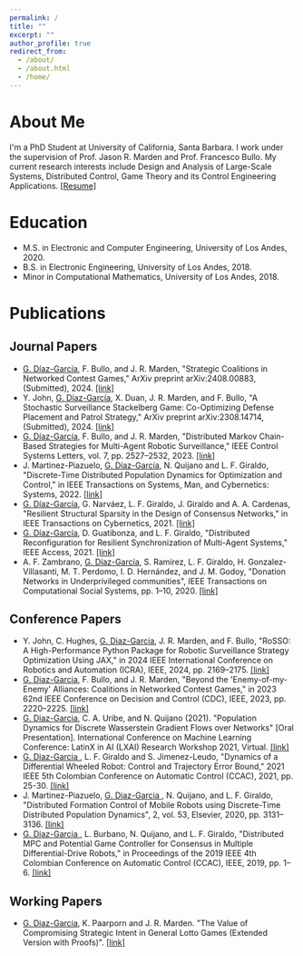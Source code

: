 ```yaml
---
permalink: /
title: ""
excerpt: ""
author_profile: true
redirect_from: 
  - /about/
  - /about.html
  - /home/
---
```


# About Me

I'm a PhD Student at University of California, Santa Barbara. I work under the supervision of Prof. Jason R. Marden and Prof. Francesco Bullo. My current research interests include Design and Analysis of Large-Scale Systems, Distributed Control, Game Theory and its Control Engineering Applications. [[Resume]](https://gilbertod.github.io/files/resume.pdf)

# Education

* M.S. in Electronic and Computer Engineering, University of Los Andes, 2020.
* B.S. in Electronic Engineering, University of Los Andes, 2018.
* Minor in Computational Mathematics, University of Los Andes, 2018.

# Publications
## Journal Papers

*  <ins>G. Díaz-García</ins>, F. Bullo, and J. R. Marden, "Strategic Coalitions in Networked Contest Games," ArXiv preprint arXiv:2408.00883, (Submitted), 2024. [[link]](https://arxiv.org/abs/2408.00883)
*  Y. John, <ins>G. Díaz-García</ins>, X. Duan, J. R. Marden, and F. Bullo, "A Stochastic Surveillance Stackelberg Game: Co-Optimizing Defense Placement and Patrol Strategy," ArXiv preprint arXiv:2308.14714, (Submitted), 2024. [[link]](https://arxiv.org/abs/2308.14714)
*  <ins>G. Díaz-García</ins>, F. Bullo, and J. R. Marden, "Distributed Markov Chain-Based Strategies for Multi-Agent Robotic Surveillance," IEEE Control Systems Letters, vol. 7, pp. 2527–2532, 2023. [[link]](https://ieeexplore.ieee.org/abstract/document/10159022)
* J. Martinez-Piazuelo, <ins>G. Díaz-García</ins>, N. Quijano and L. F. Giraldo, "Discrete-Time Distributed Population Dynamics for Optimization and Control," in IEEE Transactions on Systems, Man, and Cybernetics: Systems, 2022. [[link]](https://ieeexplore.ieee.org/abstract/document/9716743)
* <ins>G. Díaz-García</ins>, G. Narváez, L. F. Giraldo, J. Giraldo and A. A. Cardenas, "Resilient Structural Sparsity in the Design of Consensus Networks," in IEEE Transactions on Cybernetics, 2021. [[link]](https://ieeexplore.ieee.org/document/9619862)
* <ins>G. Dı́az-Garcı́a</ins>, D. Guatibonza, and L. F. Giraldo, "Distributed Reconfiguration for Resilient Synchronization of Multi-Agent Systems," IEEE Access, 2021. [[link]](https://ieeexplore.ieee.org/document/9568925)
* A. F. Zambrano, <ins>G. Díaz-García</ins>, S. Ramírez, L. F. Giraldo, H. Gonzalez-Villasanti, M. T. Perdomo, I. D. Hernández, and J. M. Godoy, "Donation Networks in Underprivileged communities", IEEE Transactions on Computational Social Systems, pp. 1–10, 2020. [[link]](https://ieeexplore.ieee.org/abstract/document/9262866)

## Conference Papers

* Y. John, C. Hughes, <ins>G. Diaz-Garcia</ins>, J. R. Marden, and F. Bullo, "RoSSO: A High-Performance Python Package for Robotic Surveillance Strategy Optimization Using JAX," in 2024 IEEE International Conference on Robotics and Automation (ICRA), IEEE, 2024, pp. 2169–2175. [[link]](https://ieeexplore.ieee.org/abstract/document/10610477)
* <ins>G. Diaz-Garcia</ins>, F. Bullo, and J. R. Marden, "Beyond the 'Enemy-of-my-Enemy' Alliances: Coalitions in Networked Contest Games," in 2023 62nd IEEE Conference on Decision and Control (CDC), IEEE, 2023, pp. 2220–2225. [[link]](https://ieeexplore.ieee.org/abstract/document/10383807)
* <ins>G. Diaz-Garcia</ins>, C. A. Uribe, and N. Quijano (2021). "Population Dynamics for Discrete Wasserstein Gradient Flows over Networks" [Oral Presentation]. International Conference on Machine Learning Conference: LatinX in AI (LXAI) Research Workshop 2021, Virtual. [[link]](https://research.latinxinai.org/papers/icml/2021/pdf/paper_04.pdf)
* <ins>G. Diaz-Garcia </ins>, L. F. Giraldo and S. Jimenez-Leudo, "Dynamics of a Differential Wheeled Robot: Control and Trajectory Error Bound," 2021 IEEE 5th Colombian Conference on Automatic Control (CCAC), 2021, pp. 25-30. [[link]](https://ieeexplore.ieee.org/document/9633318)
* J. Martinez-Piazuelo, <ins>G. Diaz-Garcia </ins>, N. Quijano, and L. F. Giraldo, "Distributed Formation Control of Mobile Robots using Discrete-Time Distributed Population Dynamics", 2, vol. 53, Elsevier, 2020, pp. 3131–3136. [[link]](https://www.sciencedirect.com/science/article/pii/S2405896320314191)
* <ins>G. Diaz-Garcia </ins>, L. Burbano, N. Quijano, and L. F. Giraldo, "Distributed MPC and Potential Game Controller for Consensus in Multiple Differential-Drive Robots," in Proceedings of the 2019 IEEE 4th Colombian Conference on Automatic Control (CCAC), IEEE, 2019, pp. 1–6. [[link]](https://ieeexplore.ieee.org/abstract/document/8920881)

## Working Papers
* <ins>G. Diaz-Garcia</ins>, K. Paarporn and J. R. Marden. "The Value of Compromising Strategic Intent in General Lotto Games (Extended Version with Proofs)". [[link]](https://gilbertod.github.io/files/Information%20in%20Lotto%20Games%20-%20Full%20Proofs.pdf)
